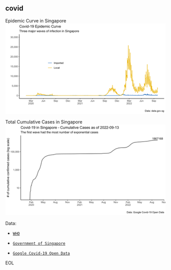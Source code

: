 ## covid

Epidemic Curve in Singapore
![](https://github.com/weiyuet/covid/blob/main/figures/covid-epidemic-curve-sg.png)

Total Cumulative Cases in Singapore
![](https://github.com/weiyuet/covid/blob/main/figures/covid-cumulative-sg.png)

Data:
  - [`WHO`](https://covid19.who.int/data)
  
  - [`Government of Singapore`](https://data.gov.sg/dataset/covid-19-statistics)
  
  - [`Google Covid-19 Open Data`](https://health.google.com/covid-19/open-data)

EOL